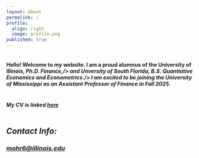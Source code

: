 ```yaml
---
layout: about
permalink: /
profile:
  align: right
  image: profile.png
published: true
---
```

<hr style="line-height: 2px; visibility:hidden;" />

#### Hello! Welcome to my website. I am a proud alumnus of the University of Illinois, <i> Ph.D. Finance,/> and Unversity of South Florida, <i> B.S. Quantiative Economics and Econometrics./> I am excited to be joining the University of Mississippi as an Assistant Professor of Finance in Fall 2025. 
<hr style="line-height: 4px; visibility:hidden;" />

#### My CV is linked <a href="{{site.baseurl}}/cv.pdf">here</a>
<hr style="line-height: 4px; visibility:hidden;" />


## Contact Info:
### mohr6@illinois.edu


